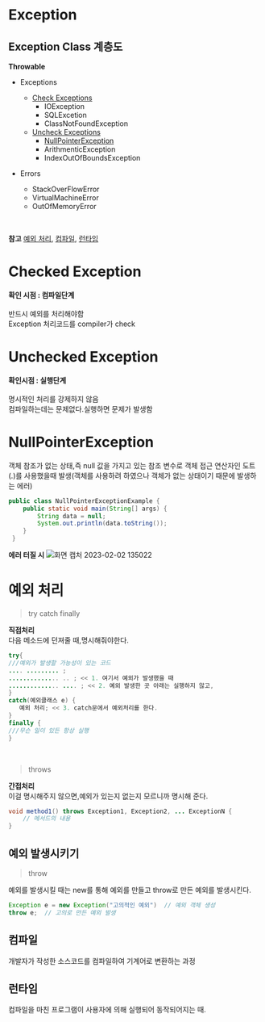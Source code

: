 # Exception
 ## Exception Class 계층도
 
**Throwable** 
* Exceptions
  * [Check Exceptions](https://github.com/jungtaemin/TIL/blob/main/Java/Exception.md#Checked-Exception)
    * IOException
    * SQLExcetion
    * ClassNotFoundException
  * [Uncheck Exceptions](https://github.com/jungtaemin/TIL/blob/main/Java/Exception.md#Unchecked-Exception)
    * [NullPointerException](https://github.com/jungtaemin/TIL/blob/main/Java/Exception.md#NullPointerException)
    * ArithmenticException
    * IndexOutOfBoundsException

* Errors 
  * StackOverFlowError
  * VirtualMachineError
  * OutOfMemoryError

</br>

**참고**
[예외 처리](https://github.com/jungtaemin/TIL/blob/main/Java/Exception.md#예외-처리),
[컴파일](https://github.com/jungtaemin/TIL/blob/main/Java/Exception.md#컴파일),
[런타임](https://github.com/jungtaemin/TIL/blob/main/Java/Exception.md#런타임)


# Checked Exception
**확인 시점 : 컴파일단계**
</br>  
반드시 예외를 처리해야함  
Exception 처리코드를 compiler가 check
# Unchecked Exception
**확인시점 : 실행단계**  
</br>
명시적인 처리를 강제하지 않음  
컴파일하는데는 문제없다.실행하면 문제가 발생함

# NullPointerException
객체 참조가 없는 상태,즉 null 값을 가지고 있는 참조 변수로 객체 접근 연산자인 도트(.)를 사용했을때 발생(객체를 사용하려 하였으나 객체가 없는 상태이기 때문에 발생하는 에러)
```java
public class NullPointerExceptionExample {
	public static void main(String[] args) {
    	String data = null;
        System.out.println(data.toString());
    }
 }
```
**에러 터질 시**
![화면 캡처 2023-02-02 135022](https://user-images.githubusercontent.com/96284736/216243360-c82e7e2a-4f0f-4bba-b2fd-9f7664503055.png)


# 예외 처리
>try catch finally

**직접처리**  
다음 메소드에 던져줄 때,명시해줘야한다.  
```java
try{
///예외가 발생할 가능성이 있는 코드
.... ......... ;
.............. .. ; << 1. 여기서 예외가 발생했을 때
.............. .... ; << 2. 예외 발생한 곳 아래는 실행하지 않고,
}
catch(예외클래스 e) {
   예외 처리; << 3. catch문에서 예외처리를 한다.
}
finally {
///무슨 일이 있든 항상 실행
}
```
</br>

>throws  

**간접처리**  
이걸 명시해주지 않으면,예외가 있는지 없는지 모르니까 명시해 준다.
```java
void method1() throws Exception1, Exception2, ... ExceptionN {
    // 메서드의 내용
}
```

## 예외 발생시키기
>throw  

예외를 발생시킬 때는 new를 통해 예외를 만들고 throw로 만든 예외를 발생시킨다.
```java
Exception e = new Exception("고의적인 예외")  // 예외 객체 생성
throw e;  // 고의로 만든 예외 발생
```

## 컴파일
개발자가 작성한 소스코드를 컴파일하여 기계어로 변환하는 과정
## 런타임
컴파일을 마친 프로그램이 사용자에 의해 실행되어 동작되어지는 때.
